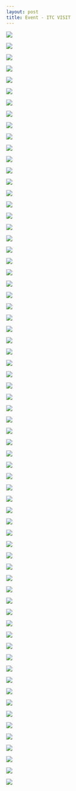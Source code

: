 ```yaml
---
layout: post
title: Event - ITC VISIT
---
```


<a href='https://photos.google.com/share/AF1QipNhgie0Jbh_-4a6a2fRLkZyV-Lgf_pfUCBhXN5XRVGw9lcJzYsOJ1ypSFh6ONG6Tw?key=TlBXTHBUMkFWY1RUa2t5dl9tTzAzT0VscDNEbGxB&source=ctrlq.org'><img src='https://lh3.googleusercontent.com/Av5C_tWo1nJqcLKkDXIm8xugm-cyTb4Ao-9j0Seg02StSsfWFerfIAHUTauteueolFI7ic5KJSfspRQZu07irouDoXsiMHSQWgpZ2EZl5Nek5ozpchlv7CxsZ6VqJS-ULxFsFg' /></a>

<a href='https://photos.google.com/share/AF1QipOXVOrw3nLCmQ0aeKPMreMGCM4JCgMDYqpQF4_4keCUHvoeND6-zLpNtmce2T6zOA?key=ZFZuS2k0N0NsVW5XeEtKdHlyWndRdUxpcGVDTlBR&source=ctrlq.org'><img src='https://lh3.googleusercontent.com/1sBwFauy72V7gZw37isB-gLg2APJuI0Rb99scPybvIcuple5rFZOqBbM8_C61eZ49hSokFD256txypLxLM5Rr6mB4w_O0jCxB5uNnKSSOOzSzwahAsf1XYz7y0b0jS5vbOYYKw' /></a>

<a href='https://photos.google.com/share/AF1QipNnuWGT824og8YoWlmVew1Vuw6gS3ch1PiG9pvCsnkGa3HfjIDna-6u-do1V-Nm8Q?key=b09jZWVnYUl2UnJpb3RQRENVNnRVdlFkODd5MW1B&source=ctrlq.org'><img src='https://lh3.googleusercontent.com/PegGof2CT7tCLHgJi7hFEI0N5O39vnEusJEwu4UsZpTgmRmaUV0vDH33yqhibaZy8H3VqNHkauZm_-G-tF0mJT6JW0i3KNDRULAYFZo_-PVzTblqEs7LQsQ2C2-btxQoQK6O-A' /></a>

<a href='https://photos.google.com/share/AF1QipN5RpCs5UjLCuKU6PRJ-He1BwLaj953SCSXWAYRcqSTJD1cl0P4xUN1nwRBsWJiYQ?key=UkExMTFXbnB1bGJ1MzVMNG9oWGhQWER1c2lXSFd3&source=ctrlq.org'><img src='https://lh3.googleusercontent.com/ac7V8Y_j01QE0zaD0gu7i5CgVgsxfIxe9W_KIclqwVZtUHmum0rPZN5lnUXRoyWT56kjy3xda56_5l2KzaF7MpHsfk6p6eUjuYzdi2-vhFpHK08pRGyP51Lnf68Elpyvj3RD8w' /></a>

<a href='https://photos.google.com/share/AF1QipNiZuSR8JqE2IPFUQ5qAjfJ7k7EVkPk2Ny85S4wIPg3q3B_jyFgb750FZQ-QhqT9A?key=LTNTNFpSTWRoM3BFR1FvVE1xb0Rjcm9ST2lMc0VR&source=ctrlq.org'><img src='https://lh3.googleusercontent.com/GPbM7dCzTZ745cDDmigO9BVQXsnt5KHNjtJw_XWu4eT1WBkQSjdKyP9keHbPOIS4yjJ7urs_spyk20ALExnYt44B_uwMlTtyROBYfpSB8sx326rY-dTqYMc4Qe6fwlFedpcYBA' /></a>

<a href='https://photos.google.com/share/AF1QipPPVxPUoulVL0DmwZkWjMIHzMTecs0eO9YecjwGtnLzTvnDUV1NftUeR26vFlyqNg?key=WHVhQWhMQ25oTHpObmpFSUJIWE5pMWVyN1NuRFVR&source=ctrlq.org'><img src='https://lh3.googleusercontent.com/Y-8av5TlCLKTecYlKJinmGG5uC_mfYmRPI4XAOuRMP4td4iAvZrnfCyo7VImMC28lsmgEvChlkRq7aM_xjlyjxSR5qpjHyzINX48MlLe6Qw2JvHcmMvVFWCl8dg6ztmCm7p6zQ' /></a>

<a href='https://photos.google.com/share/AF1QipNqwdBEmZKDkjCDMSNYikqe7yUaNFGD8k1rZ08gD1Wv7BEeiS2pD1RyICTS4TBb8Q?key=TUlidjZwME1IWlU5aTBvc004b2hYd0cxQnBZMWVn&source=ctrlq.org'><img src='https://lh3.googleusercontent.com/p2o1iJNHoAHTc0bgj4xaY5yYyOk9wAZ6WwdQ-jAYjbSDZvvLDVZwKAtQr_9-6CpqvW0hE7deFzFwcz5_a-2HbcQGUHrwkMfx8BFXfDx7ZkptjrVkQNuu2Thhl_XjLxRT5MN69A' /></a>

<a href='https://photos.google.com/share/AF1QipO23FITe_rAHLdzFDKbV_MCFu6_K7sg2yUcm47Dmj8F-Eo1nbnK-T_TEE8t7zUqsw?key=YlpUVTkyVW9MdUlmOVB0TTgxTHl2eDd1OVVFME93&source=ctrlq.org'><img src='https://lh3.googleusercontent.com/mu10PeMWYHWrud6O8qmuPWL8cUrN331bq9l2x8Ob5srXua9Fym4CfwXQIEG4-SHSe5BQlSn8xkMGEaN5bQAAATjxbpm7xmx93rJ-c5zd5ayHHWa4C30Cduiz5I7LwUVUOMjPdA' /></a>

<a href='https://photos.google.com/share/AF1QipO_mVDh7Z1JAvUg2_eXsmuiX5vKFmTqMEPxfZwjCpbhthYg_GVSsn4ssl4YAObVCg?key=OG9wRGExNm82QnpVYkc0RWZ2aUJQaHBhcEczMkhR&source=ctrlq.org'><img src='https://lh3.googleusercontent.com/9GmTSrgxXJ9P1H5T89nB_bq17IKo9Mp2CRk5Zz6n5v2ioWqdTiGf5ao1y2GWelcqICM6nZMgosfodkWKt-5KfRbdLMzYU0DOXv_Q8faOs7AK1Y9hptDTgiilZRWmQZibZtFNxA' /></a>

<a href='https://photos.google.com/share/AF1QipNzMqB4Db-RWHIMI8RIaB2jbs7ALBNKAVyuCvpvVpNyvO4gH8oH1j_BzQN38NTgIw?key=YWp2TDdidExNdnVpZE9DZ2hpZ2ZrSXdxM3hEaWZ3&source=ctrlq.org'><img src='https://lh3.googleusercontent.com/YmLTH3sfyHb7IEsNMNtjbszWzDvVp7DHfpYurRr1GyoZUWBWAsh94WUEclEBBx4QBDnLTtw7_fdXTaGybBn4NXS6ZUQe83WuXB45fgF4ZxQkqP_A6CVpUn_kB6GG57xSBewssg' /></a>

<a href='https://photos.google.com/share/AF1QipMyfVcF_uQ_rZXpzdtXTLN_TcKjE-6vpBNE7GgHhrY5pQnJWDBYxvcRarjdHRluCg?key=bjljY3p6aWloUlFVNWtUaVRPS09aZnlCR2RUWmVB&source=ctrlq.org'><img src='https://lh3.googleusercontent.com/xuAoSOlsS6tzsYXLmaMG9JYNODBa6WBadMryoaVcTlF_CfvUPPhi2_-9CVsMIAPJ3sCgcNG1wT6qy6YDERtS6VCUl_UmQvD2ajwRdlj554Z2AnKKaCf52USVzDhFejI4oGpz0A' /></a>

<a href='https://photos.google.com/share/AF1QipMJrzQtx1DzdeoWiqy-cFomz3pP4da9WTYUVWGL3UQpPO0bE_bqMfpMZlYUEEMpDg?key=SGlOX20yV2pqUGJyakdHNkR1elhzQ0tXR29hYUxB&source=ctrlq.org'><img src='https://lh3.googleusercontent.com/4XG6ouVDOceNXPbMOry3m_Z2JwHnKKKWUTSy6mSLMLow47kxgG4ifc6TY7cNVxXfY7cGwys62t3H7owgXKzExFNWLtskt5ZJl1joR8Wler0iGlGuwmY-WCxuDtsg43nf1WquWw' /></a>

<a href='https://photos.google.com/share/AF1QipMLYm0MTVTVaK_ZuiYg8iT07JEWQWqxv_eXTnZYuQKPOjVdZumv-HsFcyLD5-WM4A?key=MXZCNUp1SzZiN2d5RFEwc1NVTE9BYUpoY01KT0JR&source=ctrlq.org'><img src='https://lh3.googleusercontent.com/iuLtpJvlvobRQ4oYXR4sCFifyaytQIapGTN48I8pXeuXNJ0HyfcFu3Bul_hy3tMyqBOs05_W7ojCxbHyqYm3Ed6CJoA6N_40UEMW6za0RIssIEOdGoK8U-x4fy27WiaosSOYBA' /></a>

<a href='https://photos.google.com/share/AF1QipMU7cp4yc26oJ3WQlVID71Gs8k_gQokc5mowvYiK-1cVG1jwTSPHVGhD_K9xoI_Pg?key=LWhhZEd6WjdZODgtOHFzbWxZRjFGYUdZQ0JsVmZ3&source=ctrlq.org'><img src='https://lh3.googleusercontent.com/gVjrjz8Hpcbw1lOsP9nc1JPgnnLKeOjfoEGcxgogYnaoIdbsCD3OQt1Jd2ZSBbjhJp0YfvLV_6LWz2dZh5OSBaTFRmos-KsTxeUma0nIa5TZlfBTdYVDcDhPT53L5v6UbIoEBw' /></a>

<a href='https://photos.google.com/share/AF1QipMq1zUewelHWGAU82bctquTI7dExbM2HOLvPCTNicJV6Rh2lnPheTKMgzkZ3zGVDQ?key=TmR3czlkbWJkQWVndWdoMGhoM1NuY0V4eW1pX21n&source=ctrlq.org'><img src='https://lh3.googleusercontent.com/mOcfT55pC3rFtNBQeUXIJs0OAdoxjNqKtvVXHTkOX4z6f4lZmt6MYMb2cth6VPHTyQZZ9PVOA-vKgg-dyYxbiuYrb8ZqNeqkX-UEtSUCtiVu4dCxeM3Uakj-aC72TQFxigTPBA' /></a>

<a href='https://photos.google.com/share/AF1QipMT8hN2McraRtLXjEAX6pbY-U4di87Wls9WDw-1r2JXyM8UN414FDSf1IYXsMymDA?key=Q3JaUXVpcFVJSjNOZkRPV2JUcDRZUWphU29IbTRB&source=ctrlq.org'><img src='https://lh3.googleusercontent.com/wQR3519hcDRyuEaQsoN6OtKdrYwm1NmeRgOodxC20cxb5er7x1Joq2vyFrmPITdE4MITtZfLeXTemtR2alpiyJUaoQeSw3IcFvU4wB5zFtzoK1OvbKZsO8HWZ-cnpQMWt7rHLg' /></a>

<a href='https://photos.google.com/share/AF1QipPjfT_Rwk0iwgVeNBOAsvQHUipahTz01qMUsuxP8to2Ir5izg73x1Ys-8kVs8AK6w?key=eEpKMWl0SjZGV2ZIMm5pMHBPMUJCRVVrdmxpZ0pB&source=ctrlq.org'><img src='https://lh3.googleusercontent.com/3jxkPC13XWDF4zKVW8tDdU3Fv7aPb3o1mvPhe1mNq3fWmP5dkw79sn-oZkOdxK2EWqKkeM4b91QEohbcvW-ukcVh2RkqXZeqAt2JsNIZ4kCeXsp0AbvzbRUlu1gnRh97HFZ2fg' /></a>

<a href='https://photos.google.com/share/AF1QipNB86hCd5kXqaWELdlpu3hAr1DpmJ8R8Sgtt_qxaAeanri219k4r8AziNKEXLvbqg?key=ZkV3QVUzU0JVVHFxNE9uSzJ6dWtKdHVxQi1OYVhB&source=ctrlq.org'><img src='https://lh3.googleusercontent.com/fE7OKDRbGcEhZxkVWmSYL__ubW_EldxV4gClU7E614pap2AO7IL0mZ9lBnSlZpKntcdTEUmncHg-MxvFwvl4ykGjxuZwI8RiY8T5J6dTspgMCWOvdff6bqCAHtpLMZecQqP1KA' /></a>

<a href='https://photos.google.com/share/AF1QipPuYPs6zDGN1M8cRfnfEs0yRNbVRl4dcPccM_EbMUH8oVjDLWBCafitEiXS24zBSA?key=TUlFWi1zRFViU0VZOUhiQXB5Qng1eXpFMXI1bEFn&source=ctrlq.org'><img src='https://lh3.googleusercontent.com/cOFLQBqcn62mrGi4bN2W0vPcfuDB-MEawCHE3xdx8h7pyTZJ3nLZw-JxcbCz-L19bS7op4ZF4hY542QO_UilILu-Q_uhTDCp9O8uaOh2ADs9EzFUJM8oaktGlV-fE6llTAFy4Q' /></a>

<a href='https://photos.google.com/share/AF1QipOfJ4y1kIfpS_ACNbvH6O0jDcgeVDFc444HSovPztAC9oj0iwVlHxQRbJeGNmGxsg?key=b1hwX2RZcVNjOVNjdDZ2SDVMaDMwdTItbERQcnpB&source=ctrlq.org'><img src='https://lh3.googleusercontent.com/T2pQe5p0bfusgjJ9dcVQVd4OG2ucAyoFVDeMARAll6TXwQ_1wBAUY0E-swMfz42EKHJhDCBq01sewvW6dgylAZi9FBmmgTa-mBJ9CWXIYL20a_cufGp7FDn1jGOfmd5BdThItQ' /></a>

<a href='https://photos.google.com/share/AF1QipMyLXKSUa2E9ZgDlrn8PxXqjLt1CqnF7a-OKdOGJLKi54NHn_-6r2jgA45EFhTrhw?key=YUhjUHdmMzRGbVF5cUlTY3hlNjg0QUo4TzFvXzdn&source=ctrlq.org'><img src='https://lh3.googleusercontent.com/cGsZdib2TgrfEACxre_evHtyf23ZhVKdS4iaeqKEEQj3SOJRJYM0KvZpixvobmvL56zvM9ETycxswyRNGwSzi6ea1DtRa5T4g6_J2PGOhmTcEnJI8_iqchUyEvM3V0DHdDNWnQ' /></a>

<a href='https://photos.google.com/share/AF1QipNgZHoOByGsrxKfyQLnlZEvlySmXsZQtXjSjOhS-YQWtzyUTbslk5MknmBVR01xNQ?key=bjFwMU43dTA3NFNYWTVpTkJMTnNGU0lrWkpZYURn&source=ctrlq.org'><img src='https://lh3.googleusercontent.com/70TgzUCUqkDvHuOzEAMxR4dIQjX1uRyOR0W_NGvTz11Idu49e_nfY0FmWYwF2hhQtkI548IkmoQRLXAWOMOXdEIJfaH2Oem10-TD9LFfTkZkDfmmIgQ202naHR6sGQ7PFCKIRQ' /></a>

<a href='https://photos.google.com/share/AF1QipPctgp37pjoRO1LNNPTIVo38rl7jT6MLlijW1EL1LY4KC3-IFZMl-Teeml7KB5XIw?key=NmoxMGFNVVd1X2ZMUVdiZXBUOFVxQUQ4aW41Mzl3&source=ctrlq.org'><img src='https://lh3.googleusercontent.com/N6PLzf8-72KZp3jCr-0SMnJg5_yiI3pqZT2rCoKmGDObpXmL0YgDj63dCEYjXzejnE5kpeEy4j_Q_3iKrLOb-3itsWONqsqHFr8CxFOfJ9PCIM4U47vgIcmVzjDZdgz-_MGUMw' /></a>

<a href='https://photos.google.com/share/AF1QipOBLfDvHFHGF0qCU8uCUL2gzxU_Nq4Kohq6Kd21QF1sWYF5oKMzUO5chDGWNPpvRw?key=RW9SOUlaVkxTalg0QWUwM1dFcU5HeERfQzhsWV9B&source=ctrlq.org'><img src='https://lh3.googleusercontent.com/GCy2PNj9fpkPO21f0O-uayt0C3JOT6EoujRFEc0nQqu06XL_a_KWAx7wK1pOgabwwWRzvZXicEC1UidHr1g7Fn4fKLFiziHkyMJ5Y6CCo-F1ZnsMsT4LyJCiaoFl9NJJZXktAg' /></a>

<a href='https://photos.google.com/share/AF1QipMANNhxwVyHhIkDI4vDyVTXlY7ku4dqt3Io-eR-EgxTH8ieVLZdJjzCBwsSPGm8MQ?key=OTRSQWRuaWZ4aTBrb2Y1NGo5cGJ5SzlYdEh5M2ln&source=ctrlq.org'><img src='https://lh3.googleusercontent.com/E1TAuvpDUQp7dLkVo31qmpWGIY7OoQ8Cb0MSnNeLGBdjq3j_-0K0BprucrkEAjkzES-GOrRAsR7LluA5__SvnwYudkshot2ysGt1gLA6khN1YJkVOMq9QHYtaT1hKSHOK4WjeA' /></a>

<a href='https://photos.google.com/share/AF1QipNG0PpAckegESeGesn-N1nciF7l1Fwm29srRKwjHI9rQDIXH4DpMl-FA3khQs0XMA?key=dTlVaDFBNVFFdmwybUZXYXRiM0tOT2hfeTZVa0RB&source=ctrlq.org'><img src='https://lh3.googleusercontent.com/TvNdoUJEmbSquoa1OMLfHfffiMhPXAydwZQ6zQBNpFALzfvJRWHhn3doW_B17NBRARADcqu9HQo91Iv8VFW_CDA4UaHP-bWCLZef_nG1iLnHUDd0ebFtLatcIQr8tCbwEIJMwA' /></a>

<a href='https://photos.google.com/share/AF1QipNjCoKXmdV3GAcqKQ1b4tPHYxC2gLrfgUgJRyqsi_X2Uw0AmysvlD9i3E9BovtViQ?key=a1gtck5MZFVNOTRtSTI3SXFXaHJ6UnJnSVM2VENB&source=ctrlq.org'><img src='https://lh3.googleusercontent.com/Dn5FS9V5xRllKi3qU3dG6GYHuyqZIR4K-iQcn0JHBI9m_UpmuLc1952tZDQ3EW294EENQvroOZGFN-n7XwizU6lUqJZ5zan87Ibj9QxP4mlT3WZSHmwbGBuE3mQoxhdpL4xBIw' /></a>

<a href='https://photos.google.com/share/AF1QipP8c3le1KrboWnda4hoVnj5xtroLF5wxfot_rlfhtyTXBADeCcm5CDmXQ9Bf-HRXA?key=b0k3VXJDNEJRTnl2czRLMkhjZGFhU21tTGFkZjV3&source=ctrlq.org'><img src='https://lh3.googleusercontent.com/zWqDKywnr3YcT0Zw8N7MITCPkawekw4ymp6n73sSKYW-1LuFjqUb_fXPsBaen1XGjZI3f-YcuLs8iBt6chjQS_SMFoULQkZUHwjpHhB2YEaT-3vR0DKNxwf04SSyM62WY5ng2w' /></a>

<a href='https://photos.google.com/share/AF1QipNeJu5h4xbvsEG_-q8EBbY5QCUJCtNx59Vzm7E_N8j1a4I52LSotieCgbDQy04kMQ?key=LW13VWx0c25Ob3JGdU13eEhjc3YtYzhIdXJkcVd3&source=ctrlq.org'><img src='https://lh3.googleusercontent.com/NhWBpdO_lNJjttPRIvkqbC94KWpeEcxNkMt7KONcyY5hSeF-RjZdOmJUfwiYf6eiIX-TAWmYA6_A8Q8m9jYegtJx8dmH9vtwd8dgRQJUGt3XI0ja8YdQGlr3a2bPF1rZRkowmw' /></a>

<a href='https://photos.google.com/share/AF1QipOYeGtqDcFp0SxzZLkjENzBLomvI8W95Ft1MillKRI4oZvxZ0QvKiQm50WRqsfSRA?key=eDFGSjMzU3c1ZkVsRjBJRGxzUXVxbS13VDhlMmtR&source=ctrlq.org'><img src='https://lh3.googleusercontent.com/RGdbn8-GgrK-RnatvYjdNKr9v0xm8LzCegap1jnqC1yaclpmywAO364thShTPpqaxJOrmEzG7jjfNWK0j97sCY1J-7Xkg-rMR2YUSZJkJR4KpfS1bi7Ib5TG6vl5q4q6ghV67A' /></a>

<a href='https://photos.google.com/share/AF1QipMR3ymRuIMQdIQRufrJadW3CA15zPnZDSoWuXCkaa9orgdSX5ttzgBQi0kiAUfb7Q?key=Z1hYQTBCY2R4NHliUm1INlhVZ3ZfNUZ2TmZWTHN3&source=ctrlq.org'><img src='https://lh3.googleusercontent.com/cMENVYhvVywUqy6-WrAQPaaDaF2qb-cAUycqYKz--64baJKozEC6KnwsRuLa2KyySwPYdCvotG65X0AzAWdbzLLPiTD4_Fqh02V7KvkTWH8-CIb9WdwGPks-s728daCS2jJJKw' /></a>

<a href='https://photos.google.com/share/AF1QipPRnKHhageKT-n8BKLXnyiWi9ES8-HxUwEmQXDK37Up8LHpsiMHx-6ploWIS-dp7Q?key=NF95OGgwSi1NckxwRW1hb0R3ZTFPRjduY01qUkJB&source=ctrlq.org'><img src='https://lh3.googleusercontent.com/USft9NT-ZHv29RrqIJ0n5lVa5-OGoi_d0bmYD9431Vq08VJCDp1maXvOevOubgpHDrQdG5dHfTd21Kix_IXqjMVfkzLyJ1SowcxtNS8ZfDDE5hTEVGJycDCWldfvl_pkgMAZqg' /></a>

<a href='https://photos.google.com/share/AF1QipPYEIukrYtL5bLQd2tvjHeyGQ4FFJRB6yLZ-tFIDVLwJ2BW-Wai2l2_Hs10eFlbtw?key=dUExWk1qN3BPVHNaNjdlUGZjMDVnWmNXOWctTnl3&source=ctrlq.org'><img src='https://lh3.googleusercontent.com/tn-4SZ8rNH98OOVzoCf1NZRU1cU-nSmyMsVPcY9MZrgg2TC8u5Di-rIx1IP_aa_2Fn3s0GgrBIHrZfC0xZYOp9tOcEKQuNIl7T8la0zFlwQ1nimlsBrkA_DHMD7lB6c39y7mtg' /></a>

<a href='https://photos.google.com/share/AF1QipPxWzSuER17W3nIl8EAQfNYzOO_eCrAWgNRTKoBf4dT8V_DL15tizgf47r-dUTGlg?key=bWQ1R0xJVllNYjBaODJURW9oYnN0dXJlZlFCX09R&source=ctrlq.org'><img src='https://lh3.googleusercontent.com/6KQ6QNLaBClxyYcVzzDk6aDFGe2lkzCVhKSXEzg4G7lO89CBzHEZVssau5WDWDS0KqhMWzWLcuMof8TOt5X5-qt_8AmKPViavXiVqIrwxlGbdv77QwxL1V6ptTVVsDHzC-KJig' /></a>

<a href='https://photos.google.com/share/AF1QipPo6fU3UWtGmZW6edC6FEkkkZG2fqbKd7zJypgRRo1glmWbILA15MlvPhjZCXJOkA?key=Vl91OFJjcTByZC1JVlVYbXl2M1B6S2hRakkwd3Zn&source=ctrlq.org'><img src='https://lh3.googleusercontent.com/Ja_51dypuCy3t6OkE9luS3cpnTT7NnEDEn1uGomKeBt7zbxLaZRnfpVYMnvVcSL290Bdc8mdj2DKDzd14tGgXDTXftKEAZYUXxrTUWVECAqUsByOjyNow5iHJzufXQaIID8I6Q' /></a>

<a href='https://photos.google.com/share/AF1QipMvxHiO5B7wqC716kQC_DGgcnBlczOc8MJUwRj1QPyAQymkrHTmSY8-tfKlqldkjw?key=ZDRYYWVKV0ZzN1JYemdGTkx4eWtDOU9SRV9uazF3&source=ctrlq.org'><img src='https://lh3.googleusercontent.com/qGEc7t9gKJUKtoeANX10uYEECwrxHkZLA0RruCuvCz1lZrl-dLotiyI2KZuFOkK0orwhmxHIle3Vbf4Ww-U5y10cNVb8cojmcDGflqLpxpfVSGXwjV9mY9A2cIgXbSI-QR8pGg' /></a>

<a href='https://photos.google.com/share/AF1QipMbRusS7OGuzR34SChKO4b4HH9j0afk5J86ulpYGeTnqnIxXoMmn2r068B4gjDuRA?key=TDFHMGZVS0hBekd1MFVIRUM5a3J4YXRiMkVLRmN3&source=ctrlq.org'><img src='https://lh3.googleusercontent.com/UGUxHZTm7N82J6yABk8VKjZgHdAZsNCu6xgim-QX3sZlBsMJJoQIEevZSZEdYUThW-8UCeVae9Sy7ZPVcoIGPO6A7o7F04KTsr7gGlT-5NyhTMTeK04MdSA7C8ygFi-BtleiAg' /></a>

<a href='https://photos.google.com/share/AF1QipPPf-LEIaVfdzR9iNK7WPxjZFKvmn0njhLEkd5M90l47-egbVo8UIBCaSVhFVHwsA?key=SVI0RkJQLURYRmlWZVBRXzV4OHNON3NXaU9fY253&source=ctrlq.org'><img src='https://lh3.googleusercontent.com/2sNtRC8wrBkS1JLdYQ-JP5KbZvtzW-vpUMB0IBDfTz_S7kpJd4-OA7cKUeixDOfgW9i61UzgdEMQBx8S96HpMtumOl2rbqORriQkAZR0qJbETSTAzwkPsmGupy9brBBWVHeeIg' /></a>

<a href='https://photos.google.com/share/AF1QipM_7BMSK-NeDDw4OQ85YmLFvMTnvQsCwLRnmz8k5LjbI723hz1Ga7n_NtxFaKwnnA?key=N1NMSjB5Zi1HalEzc1U4eFprbU85VTFKSGY5OHRR&source=ctrlq.org'><img src='https://lh3.googleusercontent.com/Hsl1___vxg13VOx4kjgs0UxwB95SYiSYEJUzo1MRY_AgITUffIateAZoex81Gy8BcYS3FYA-KS3U7q_jgiryYHaKGwh70_37CA7w04dNoSc7yISngcKz9PJbU7mYNxv_sz02Kw' /></a>

<a href='https://photos.google.com/share/AF1QipNglwwAOZjN93HZa2-RdBuxcm8cwOdXSYdrlQKprbxszYkvMUXKfbaSJY89qCfNng?key=akhVemFZM24xZzJtak84T0JpajRzZ1lYbmswSzFB&source=ctrlq.org'><img src='https://lh3.googleusercontent.com/O8GoHitPq8qcyMDhr1IRln-JSIhdojqMJvHuOKTgPBW7GPncCcHcN1jK9zCyE3KQbbDKQlEfUdEYJUJI1ZOKgIJCug1qLn570wlHnB3iGvL2-39AvvyXzKTR3aEdRZDxV80kcw' /></a>

<a href='https://photos.google.com/share/AF1QipPzURbGxMzgn2jtMS30U96VdxkOZC6zpbdyZtOn7fL24_o0pS32X_LP_gv6lOrxiA?key=czhkYS1qbmR2UlRfM2NBT3d1OFNyV1RKU1BIMk1R&source=ctrlq.org'><img src='https://lh3.googleusercontent.com/8owKwS--T7PfZbPviivCo1enG6fmiKfJgd6KC8DggGR-MkMwYprxoAWZH7R7ckgvM4XA4cDopM58n8_rLK-1_sonZR2MO47DIN9qeQMjibzExoCZLUmQ1ZGnLvmnAU0jMicosA' /></a>

<a href='https://photos.google.com/share/AF1QipOTaSOZLNM5R9bVmcodSkM-Oap2QZeeFDLKQfNrddBnbGskZPQoTNGNHKyc2JhtEw?key=c0VwLXRXWnY1dUtCSHJfalNCRVhxVUtFS2JkYndn&source=ctrlq.org'><img src='https://lh3.googleusercontent.com/VQwAOT-xGPWrirqtJNszptXTczEpXZzFvT9rQBmu3dSxbvDep3aIp1HfX3gC6nzRNuXK3nDL-ydjfa-WaFdTIQ-FtwVNODnFWtnIyf-MQ9POGjfbjq2FwYElVwdsRzNA0jBCrA' /></a>

<a href='https://photos.google.com/share/AF1QipMzbuLDWPpVJaU5xpqe-rARGsKclal9_xWY0-GgeMDWxra8Cti3c63d-1TlBsAJ4g?key=dS11T2xXVmtDeFdud0o5Zmpab3NYNGJOU0xzT0N3&source=ctrlq.org'><img src='https://lh3.googleusercontent.com/PI8yDn1O9QMzlPhLrZAYC5qFN7raoiFIKBs7GFymam3PhsgSLT4cNn8C4aXhGq-F3EsWWDjpiYeoT0rP-XPSKmKoUTAfvRXmCJ4JPJApUguDyEMGXez1NFMb5pPAzdoU-H1qsQ' /></a>

<a href='https://photos.google.com/share/AF1QipMJZ-ek3lMdOE31MkKuj-jwnJ3-RQxdV0MwIuBJChwaKf3fd5cWDzYO3-y7LxB20w?key=WkhrLVowQV9tV3N5WExablJ3NzE3UkZONHp4Y0Nn&source=ctrlq.org'><img src='https://lh3.googleusercontent.com/dwXHv2-4jRi3vad91AeqOYaVgO2k8n_xqBbaFRH_Hv4z_2yydbKOBg242aX91juupSbM2YzpEKFObc9PTEl1w8cexjoODHNiq3kek_Ysqe66R1dmqedoJQR6YimSjBRLUyqemQ' /></a>

<a href='https://photos.google.com/share/AF1QipOgFmsfqw-vjJ071kSYCrmPkp7k7-zojREJxgTkClKN8IT4zIP57AJ4Z6tJ2toUGQ?key=NjFQcjBhZE1Qb1I1WnNka29CeGhlbTdhZEJnQjdR&source=ctrlq.org'><img src='https://lh3.googleusercontent.com/X87YT8LlSgd_gvKQcBmgsP1iwtCHbhj7cnsljo56lDM2HWnyTAqHaumv1XYMqCchpQWHOqRMrwKiSg3wIjSfU1B6NEgyRzbFwltNYM7DNUaompd5f7GHCD_aXVhnEn4DGkpWLw' /></a>

<a href='https://photos.google.com/share/AF1QipPIAeD3ufLq0AYNSn8qtxAvDghAosENg-Uz59gq_ndd5wfSNbLGTwxe_GdK4Zd3og?key=U0ttQmdZei1RWi1rVUp6cmJpYXpzeEVJeVRnWVVR&source=ctrlq.org'><img src='https://lh3.googleusercontent.com/PpcWFe5OCvOtxuSEqDe6sA7II8G4PKEhaPkV-kDrONK2DZJS8l6MPxJzkwtcwI02Hc25d8mDPm-pXVZwm9HG5R_sSsyI0IX6jh6n-A_h_T16LmH3WbfkCxxc-wiFyMGbjvBoVA' /></a>

<a href='https://photos.google.com/share/AF1QipMjuaZhIoukkmn-h0yvYLKtDwTJF0pFQ7aIG0LPCKD-4v0mF0ZUxscb5aXZq7gHqw?key=MjFRY2hLdE9iLWlMWU1BTjVLdW1CcEYzTzZZd2J3&source=ctrlq.org'><img src='https://lh3.googleusercontent.com/GZlMlF8p2-QvDC15w7WSHh3MoKJxsfLVqpuULTeaDR-xo4zIZCT-ZUfAhdQNOLng6nk16hPETZ1iVNdrqNqKD8RujXWEhjSdmYh30gJyz-Xs5Gi6YDC-ZfOP0CWiwqhdB2SBVg' /></a>

<a href='https://photos.google.com/share/AF1QipOGi3iFmI0AH_AUxTF8H2iAZ11ErRD25GITSofrA7lUmhRQLLf2ORHoSlGDvxLpcw?key=UEo0WW45b05xRWZsTXFYN29fQkFfMmVwSTV4R3dR&source=ctrlq.org'><img src='https://lh3.googleusercontent.com/wnhcCRqhHGXNC1uWbkg2OF0AKSAJd8hkfyRDaMUE-1NX96dyAnWaHUmMx1U77Z_A4qRSvtKvJRp_fj2ntU68nC-HzmmxPmwhGfi0zo5Z2zwtON_iw30CEjyfOyP7L9N0ncHG2w' /></a>

<a href='https://photos.google.com/share/AF1QipMKKTVH0txA1ttmJylbFDCXEXUlq1r5f8_5NEtWGfJp8dJSug3xV8_KDDBGJXpsKQ?key=RTFZb2d1M0FzaEhBLXY5MjFLS0hTLTRGMjdILS1n&source=ctrlq.org'><img src='https://lh3.googleusercontent.com/WX_kBdQSr0FJeHtsTsYz300hJQMVtGoNu7OAWOHdJBrj382GNDZLXx7qmhwX22Esai6cLTxD0tGlORSyGNBkJ35qBlI53WWDFQdT07g4Dg-NQKnH7wM7V0DlU50kLL2g1zAW-g' /></a>

<a href='https://photos.google.com/share/AF1QipOukQFMX-SM_nO5hJ6z14VRLAiR88q9TWVAPRCiiADMEKbLDVsA0zdZOL4osSCDCQ?key=NHBBbTliZXlaM0JDOGdRQWRyVEVwNnh5NjBUSzln&source=ctrlq.org'><img src='https://lh3.googleusercontent.com/PAdrUynMmqMan60jCym-30cIIuC2UVfEJrEBvqH6rK7DvG3QGO_BkHt5giPpendMPxhaEm7k7xRsDWA5xcvxE7j7rkI8W566lEWPSdHxtDtLxmLMOL7claUoydtaBtjlmLvbPA' /></a>

<a href='https://photos.google.com/share/AF1QipPI03Ii-EEuWpd1MXtD1lz9fhhDUeYxK4z6xAO9d_lG8C0y3HbzppJufNSnEYdByg?key=X2dYTG1rNGFRaDRqSV8wZmE2VU1Vamx0cE1rcDFR&source=ctrlq.org'><img src='https://lh3.googleusercontent.com/poILEcCf_E3dmpuFXoJAjTP-Lbfdy-Hh7cJo_z_vBT9CMEZfJVJLFut0M1JzDGDGo3_jCEfLxKgrw9QX2ophCjMyNC0e-QW3lzSG1KMNv_xIeuvV96PaBvG7Rd2lfSFkkCP_Lw' /></a>

<a href='https://photos.google.com/share/AF1QipNItSMXgV4rKCqVlzbfwYJt9eLKeVKPucjphg_-l2yjbzP2j4CLIczgqOGf1fslHg?key=ZEF1S3NqcXlGVV94c1ljUU9RMzQ2OEl3Z3lsS01n&source=ctrlq.org'><img src='https://lh3.googleusercontent.com/Fqd-4-VtGF-zpg75zWZHpGdPBLLba6iXWDrFGSIAvc3xZJCWlkylh2uxmn0xyd3YCkEs6wsJmlfPSBApn_TT_8G3BDWoA4zNuML4Bjrz2vx-pmZ_bBXyAfX8df3MVPYZF2Qlhg' /></a>

<a href='https://photos.google.com/share/AF1QipPO4-vyfVvJfttWw_VqxKRqywvkBCEEW4vCnX01u0wjUl_iR4sNCHQJ31C1KRATxw?key=b1lPVmk1VmtKampSbXo3Zjk2TXVfX2VDXy1jeGdB&source=ctrlq.org'><img src='https://lh3.googleusercontent.com/sFD_z7kG9RtrhpwpFojm_eZnzb2QRMZrNW4Oz7og0i-w5nqqej7K8KwoexRyxBwtTTZZaMzjVbOYhoAmMqzVOodpGXnirpJsNSD1-xufJq41yjxljd5N_udjvR6KYYnkqOzBVw' /></a>

<a href='https://photos.google.com/share/AF1QipOf-b8LhvuHGmLSRJD55ENna_jb2eFc1eiJkSSJnrA535y6jZeKjUPYuhiwyc6kkw?key=cm1MWkJyVm5LdHhHdVBSNVJrZ2RTM0RLeDZKWXZ3&source=ctrlq.org'><img src='https://lh3.googleusercontent.com/1D2hmfkfOigN4w4UVwXQQq6sRLDQi2h_tq_ylp5awRFzJEbq9dPjn0q1H1jsaWmgjLd7qRXDCccieGmn5Xgz9EFztSnP-_f0F5zyizAcr1JaD-367lfUILs5CKx6J66-O1F03Q' /></a>

<a href='https://photos.google.com/share/AF1QipOQHKYW7GT71af6AAmMJgYBJye5P1bLa7yRnXzO5uwQWFU1QCMeJX8Pb4eujnZolA?key=MVpHaEYwX1NmWHJmTDFBcElZV2xTY1lLaHZ6bEN3&source=ctrlq.org'><img src='https://lh3.googleusercontent.com/HBZTZU8CUY1ufewKUMcImUCvwvgrQzaXm1_VZ9MGc1mmFaRnDGiU1MIVdD2_tlNpoe9udMhvWdJeosz362IXCImFSjGGwraK6-mq9WCMpU5jhBJMakzm_EgwxlPyAtr_YeRN3g' /></a>

<a href='https://photos.google.com/share/AF1QipNZlTqFaIV7owVxbUv4ebfQ2OU6fBh3zPbp5MyTE1n8WelF_dlFLq8CzNIJkPCFIg?key=Wk5QWUhkQTZrTEQyaFJQMW5EYTV4b0RSOU1teVdR&source=ctrlq.org'><img src='https://lh3.googleusercontent.com/pXgWDsLGkwX1R8GQTDco_oOnU9I5t3LVMTg203YLTw4Mvc_oKMapWbW_1WatDia8pP72Jgbs5X-17t3cM84yV0E-8raZvZFyIHF1OKIrvI-Rz5mduK6wpAgAHJeWIEeYtaH3UQ' /></a>

<a href='https://photos.google.com/share/AF1QipOaZJ6xL3wz-27V8nKVerRvNm6S0jFztOe3KBU-z4N9-EL_83WTYQRxZxOjHxEerg?key=eWlIZzdvSGljQ3Nmd3F1clE2Q3cyaGExMXRYS3NR&source=ctrlq.org'><img src='https://lh3.googleusercontent.com/Ay8dVTVn_kRGMAs7goYsD9XOQceb_hRnz4bhG8qKv7gofYQD-6_zOmAyjYMVT_shkj2DtZdVRq0CHQMojNaLIu6MH-FIVQU7_mk401XJSCR9VM0wyjrzclOUEleBG1QxRuT5Wg' /></a>

<a href='https://photos.google.com/share/AF1QipPCQBmz9JLxYKgOYwWS84ovbAiLS7BaMir7tMlZtk97dVtJAE6baxfMnDGZwHu1WQ?key=NlpMWHM4cndicDJ4ZF95MWZfOXVLT0ExVjYwczd3&source=ctrlq.org'><img src='https://lh3.googleusercontent.com/ZZ0Qr4l6QBylpj82o_fcMGK5xFg5Mp-gQPoUCaDs2hIu_vL3C-ovs19eWpP79N9dFKXXHVSjScrYKfw4sdgBo3Yhj1bJu5QDIPHsXrtTjMByM3pZPoKcsHLFOyDiZlLeLh3pxw' /></a>

<a href='https://photos.google.com/share/AF1QipODtzfCnjvi0aU5E3DOXY3F7It4_LK_-uw79ktgrIPla4IJA8fXqlptTTFo46YQGg?key=Q19oUFcxb2g5SGQzaDZ0Sm5feWZwUk9meTZkUXdn&source=ctrlq.org'><img src='https://lh3.googleusercontent.com/_P22HilJzbRNfIjNMNN-wkfX03kHmmkAe3tGDYDLfLGMocReDp-Absly8aOFT4CCud4csfOO734K-lQkVazj0cl5oXZiL0sJ3TX4REXE5_F_UOeB7j5TJky4dFYzJCbm5DlT5Q' /></a>

<a href='https://photos.google.com/share/AF1QipPc0mvcpeC0BtluSxjisi7caNc7pmYeGNagg-9SH5v44TITBi3QVpeXWYoUk-AmtQ?key=Z2g2M0FoVzBTN1hpdmRnWm83UFg0OHdNSXEzbW9R&source=ctrlq.org'><img src='https://lh3.googleusercontent.com/zgN0TEvN_RzgvNroFSMNkLgZRluAeVypK4VofMBROJXHlkuHBu-wRUjHfJ3IQAcET8y2YrNs0yQryYfwB-cOCUEb-CD5irYckt5-V8FukPVUAvEeanHpTWtMbx3dtjkYswhyPg' /></a>

<a href='https://photos.google.com/share/AF1QipM4Yg4-Pn9dgd2Mf11oTjO51gsqIQClApWsrLKBG9XXG-h5ReisBMlPZMsM6UPQXw?key=T1FGSUhKNmdvbFljWU1wODZGVzF5VmRRY1VGTmh3&source=ctrlq.org'><img src='https://lh3.googleusercontent.com/v2MpU4hZTmkcI1pP3tFwch-b3INcNQYbsa8qsADNwYZuYGcp1ciHvJzz9lx2_r9o5b6sLBiPVXiPc9eLFMUrSM8TUcoYac1qj07EFT0oR90sv93q8bd22tD91NKjCSTaSuhQhg' /></a>

<a href='https://photos.google.com/share/AF1QipPyo2gK9sEl_wkIo56ffCa-EH1iFoc-dnHY3aCc2N9y26k-BGumeSPEXd9W1bjv3w?key=RWhxQ01nbk9jbVoxdTZuX1pJYWFCcjdVRWo4M2tn&source=ctrlq.org'><img src='https://lh3.googleusercontent.com/dXrt7A0xl5YHguIYcatZrVA3917aSybSzHhUI6xkvMMH9SZxMRxPYQ-Uad7_nBacL86sE-3DD9p9jCGrv-nQm4LhhAh5kHnlO79IxXS_m-IjK8ByBxm_jx96nYY40q1dfVPvWw' /></a>

<a href='https://photos.google.com/share/AF1QipP2_mlfDuCYaZGUvy7D4QkzI-uq720Hw_75aMrdXMK5SMedkl5eQe4NZsy7G-HcCA?key=OWlJNDVrcDl2d1JhX0J4WGZCOXkzQ3UtRW5mT253&source=ctrlq.org'><img src='https://lh3.googleusercontent.com/LD-CBVPfNfwWT-PlZQrLnuqS4veDM1vcBoTWtuGrlLAtj4uHSEjnGrgkyC0Ul9JgIFh_ft7V-TcZiTjRFZ-CMeQ10wh-lcyXf7hfND-D4RVlMTOLRGdOVSC9OxwWuPcxrACulA' /></a>

<a href='https://photos.google.com/share/AF1QipO5-J-bHJYKS48lAgvd--mn1bojrLvsxqUYGgg52ZEopi39pJuQXzDcylSBJHCiug?key=VnBJX0ROTXRxYS1EUGVGWURYeXRmNmRQdWV1aUdB&source=ctrlq.org'><img src='https://lh3.googleusercontent.com/E9lH6k4nNpf3_kd5u4kNA4wTS_C4wVJA3JbY2QLJ00nKJBfjbCQGonkPouqVAocPuLlPV-AzUZ-HU-gx24UnOyiEYfvans9EUm_o_4Aho6lCkaPZ5BNm4nGMyTa2e9OQa6pURQ' /></a>

<a href='https://photos.google.com/share/AF1QipPn2bMaL5n_S_PCg5tl4QxY1LRqVmrIM2hCHMm8q6su4U8xLifpm302Cct2CNAHsQ?key=MXhCNi1EczNRRUwtSGhtbmRaOHFWbnV0NXE2ODVR&source=ctrlq.org'><img src='https://lh3.googleusercontent.com/FsafLExx-d48uE7unokulCFl0B0jdOlPpcMrEDz9oC9KEbZKXnWfVbShpIJYEB-vsfLr2uwBaaXRc7w2RmQ7e8D7BvtT9ITZFyQdkd2D_xNN2SDnWFfiGjoInbPJdj8pPxIjPw' /></a>

<a href='https://photos.google.com/share/AF1QipPZHdE08NqHjNgx6TvssPru8NcZcMylp9qNB0QBsemz5RxnV5fNSrrLVO1k3JI57Q?key=OVNxbFg3Z1RrbG1qb0xZSDZMZC1LbE5ZTTlxZXFn&source=ctrlq.org'><img src='https://lh3.googleusercontent.com/BSnlkquGLrk7CpjgG_7AoV36z_3UjvLBFsDQ2vJ8xKGTJjb1g_gpn_16GSM8HTlWyASh9xV5CASVHSNYJCSHfIPDb5IzjPcPOAg1O5dJHUFYivJsdxxOhydIPPX_RZpXvOKJPA' /></a>

<a href='https://photos.google.com/share/AF1QipMHj3fIdH4I3RbOFCnIdgsp0nkNA7G6_dXsHPwUY7eIC64AaiFn5CTbklkEUDNJ3Q?key=NWJkaTdIeEJaLW05YmFSZkllNEROb0UxLURheVJn&source=ctrlq.org'><img src='https://lh3.googleusercontent.com/_cpIt6RuOJDYhRFrqOd2nTz3oUMeD5rJEhWl3jLhklAt1grkokmll11PHrpci2mVTemy4e9Bz6W6DQRGLoLHsor7fPqFwDWVLeRDmg2Sfe0uZNyYNmhvf6-IJH2Mz0Qy1XxOkw' /></a>

